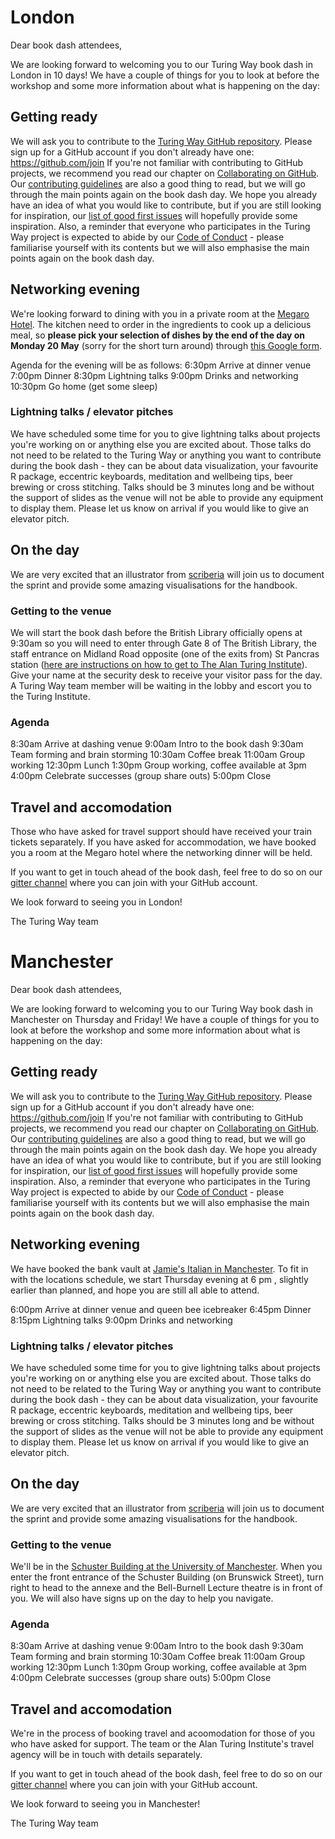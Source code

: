 # London

Dear book dash attendees,

We are looking forward to welcoming you to our Turing Way book dash in London in 10 days!
We have a couple of things for you to look at before the workshop and some more information about what is happening on the day:

## Getting ready

We will ask you to contribute to the [Turing Way GitHub repository](https://github.com/alan-turing-institute/the-turing-way).
Please sign up for a GitHub account if you don't already have one: https://github.com/join
If you're not familiar with contributing to GitHub projects, we recommend you read our chapter on [Collaborating on GitHub](https://book.the-turing-way.org/collaborating_github/collaborating_github.html).
Our [contributing guidelines](https://github.com/alan-turing-institute/the-turing-way/blob/main/CONTRIBUTING.md) are also a good thing to read, but we will go through the main points again on the book dash day.
We hope you already have an idea of what you would like to contribute, but if you are still looking for inspiration, our [list of good first issues](https://github.com/alan-turing-institute/the-turing-way/issues?q=is%3Aissue+is%3Aopen+label%3A%22good+first+issue%22) will hopefully provide some inspiration.
Also, a reminder that everyone who participates in the Turing Way project is expected to abide by our [Code of Conduct](https://github.com/alan-turing-institute/the-turing-way/blob/main/CODE_OF_CONDUCT.md) - please familiarise yourself with its contents but we will also emphasise the main points again on the book dash day.

## Networking evening

We're looking forward to dining with you in a private room at the [Megaro Hotel](https://www.themegaro.co.uk).
The kitchen need to order in the ingredients to cook up a delicious meal, so **please pick your selection of dishes by the end of the day on Monday 20 May** (sorry for the short turn around) through [this Google form](https://forms.gle/NsU76koETkaHfsLd8).

Agenda for the evening will be as follows:
6:30pm	Arrive at dinner venue
7:00pm	Dinner
8:30pm	Lightning talks
9:00pm	Drinks and networking
10:30pm Go home (get some sleep)

### Lightning talks / elevator pitches
We have scheduled some time for you to give lightning talks about projects you're working on or anything else you are excited about.
Those talks do not need to be related to the Turing Way or anything you want to contribute during the book dash - they can be about data visualization, your favourite R package, eccentric keyboards, meditation and wellbeing tips, beer brewing or cross stitching.
Talks should be 3 minutes long and be without the support of slides as the venue will not be able to provide any equipment to display them.
Please let us know on arrival if you would like to give an elevator pitch.

## On the day

We are very excited that an illustrator from [scriberia](http://www.scriberia.co.uk/) will join us to document the sprint and provide some amazing visualisations for the handbook.

### Getting to the venue

We will start the book dash before the British Library officially opens at 9:30am so you will need to enter through Gate 8 of The British Library, the staff entrance on Midland Road opposite (one of the exits from) St Pancras station ([here are instructions on how to get to The Alan Turing Institute](https://whitakerlab.github.io/visit)).
Give your name at the security desk to receive your visitor pass for the day.
A Turing Way team member will be waiting in the lobby and escort you to the Turing Institute.

### Agenda

8:30am	Arrive at dashing venue
9:00am	Intro to the book dash
9:30am	Team forming and brain storming
10:30am Coffee break
11:00am Group working
12:30pm Lunch
1:30pm	Group working, coffee available at 3pm
4:00pm	Celebrate successes (group share outs)
5:00pm	Close

## Travel and accomodation

Those who have asked for travel support should have received your train tickets separately.
If you have asked for accommodation, we have booked you a room at the Megaro hotel where the networking dinner will be held.

If you want to get in touch ahead of the book dash, feel free to do so on our [gitter channel](https://gitter.im/alan-turing-institute/the-turing-way) where you can join with your GitHub account.

We look forward to seeing you in London!

The Turing Way team



# Manchester

Dear book dash attendees,

We are looking forward to welcoming you to our Turing Way book dash in Manchester on Thursday and Friday!
We have a couple of things for you to look at before the workshop and some more information about what is happening on the day:

## Getting ready

We will ask you to contribute to the [Turing Way GitHub repository](https://github.com/alan-turing-institute/the-turing-way).
Please sign up for a GitHub account if you don't already have one: https://github.com/join
If you're not familiar with contributing to GitHub projects, we recommend you read our chapter on [Collaborating on GitHub](https://book.the-turing-way.org/collaborating_github/collaborating_github.html).
Our [contributing guidelines](https://github.com/alan-turing-institute/the-turing-way/blob/main/CONTRIBUTING.md) are also a good thing to read, but we will go through the main points again on the book dash day.
We hope you already have an idea of what you would like to contribute, but if you are still looking for inspiration, our [list of good first issues](https://github.com/alan-turing-institute/the-turing-way/issues?q=is%3Aissue+is%3Aopen+label%3A%22good+first+issue%22) will hopefully provide some inspiration.
Also, a reminder that everyone who participates in the Turing Way project is expected to abide by our [Code of Conduct](https://github.com/alan-turing-institute/the-turing-way/blob/main/CODE_OF_CONDUCT.md) - please familiarise yourself with its contents but we will also emphasise the main points again on the book dash day.

## Networking evening

We have booked the bank vault at [Jamie's Italian in Manchester](https://www.jamieoliver.com/italian/restaurants/manchester/).
To fit in with the locations schedule, we start Thursday evening at 6 pm , slightly earlier than planned, and hope you are still all able to attend.

6:00pm	Arrive at dinner venue and queen bee icebreaker
6:45pm	Dinner
8:15pm	Lightning talks
9:00pm	Drinks and networking

### Lightning talks / elevator pitches
We have scheduled some time for you to give lightning talks about projects you're working on or anything else you are excited about.
Those talks do not need to be related to the Turing Way or anything you want to contribute during the book dash - they can be about data visualization, your favourite R package, eccentric keyboards, meditation and wellbeing tips, beer brewing or cross stitching.
Talks should be 3 minutes long and be without the support of slides as the venue will not be able to provide any equipment to display them.
Please let us know on arrival if you would like to give an elevator pitch.

## On the day

We are very excited that an illustrator from [scriberia](http://www.scriberia.co.uk/) will join us to document the sprint and provide some amazing visualisations for the handbook.

### Getting to the venue

We'll be in the [Schuster Building at the University of Manchester](https://www.openstreetmap.org/search?query=Schuster%20Building%2C%20Manchester#map=19/53.46719/-2.23074).
When you enter the front entrance of the Schuster Building (on Brunswick Street), turn right to head to the annexe and the Bell-Burnell Lecture theatre is in front of you.
We will also have signs up on the day to help you navigate.

### Agenda

8:30am	Arrive at dashing venue
9:00am	Intro to the book dash
9:30am	Team forming and brain storming
10:30am Coffee break
11:00am Group working
12:30pm Lunch
1:30pm	Group working, coffee available at 3pm
4:00pm	Celebrate successes (group share outs)
5:00pm	Close

## Travel and accomodation

We're in the process of booking travel and acoomodation for those of you who have asked for support.
The team or the Alan Turing Institute's travel agency will be in touch with details separately.

If you want to get in touch ahead of the book dash, feel free to do so on our [gitter channel](https://gitter.im/alan-turing-institute/the-turing-way) where you can join with your GitHub account.

We look forward to seeing you in Manchester!

The Turing Way team
